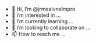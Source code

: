 - 👋 Hi, I’m @jrmealvnelmpro
- 👀 I’m interested in ...
- 🌱 I’m currently learning ...
- 💞️ I’m looking to collaborate on ...
- 📫 How to reach me ...

<!---
jrmealvnelmpro/jrmealvnelmpro is a ✨ special ✨ repository because its `README.md` (this file) appears on your GitHub profile.
You can click the Preview link to take a look at your changes.
--->
